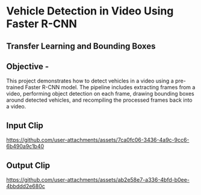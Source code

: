 # Vehicle Detection in Video Using Faster R-CNN

##  Transfer Learning and Bounding Boxes

## Objective -
This project demonstrates how to detect vehicles in a video using a pre-trained Faster R-CNN model. The pipeline includes extracting frames from a video, performing object detection on each frame, drawing bounding boxes around detected vehicles, and recompiling the processed frames back into a video.

## Input Clip



https://github.com/user-attachments/assets/7ca0fc06-3436-4a9c-9cc6-6b490a9c1b40







## Output Clip




https://github.com/user-attachments/assets/ab2e58e7-a336-4bfd-b0ee-4bbddd2e680c


